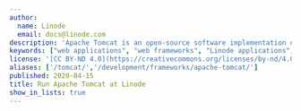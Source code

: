 ```yaml
---
author:
  name: Linode
  email: docs@linode.com
description: 'Apache Tomcat is an open-source software implementation of the Java Servlet and Java Server Pages technologies. With these guides, you will run applications within Tomcat using the OpenJDK implementation of the Java development environment.'
keywords: ["web applications", "web frameworks", "Linode applications", "tomcat"]
license: '[CC BY-ND 4.0](https://creativecommons.org/licenses/by-nd/4.0)'
aliases: ['/tomcat/','/development/frameworks/apache-tomcat/']
published: 2020-04-15
title: Run Apache Tomcat at Linode
show_in_lists: true
---
```

